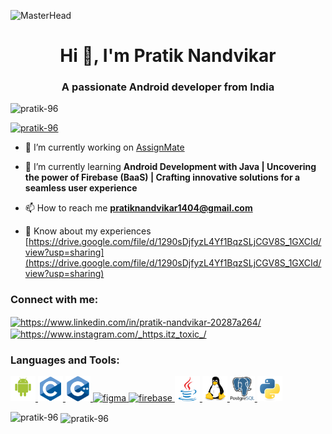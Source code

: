 ![MasterHead](https://1.bp.blogspot.com/-7A4WynwLsMw/XbBpCXG8fHI/AAAAAAAAMt4/uOa1bpLskYgrwGbllhSu2SDj_Mig8SXJQCLcBGAsYHQ/s1600/2000_600px.gif)

<h1 align="center">Hi 👋, I'm Pratik Nandvikar</h1>
<h3 align="center">A passionate Android developer from India</h3>

<p align="left"> <img src="https://komarev.com/ghpvc/?username=pratik-96&label=Profile%20views&color=0e75b6&style=flat" alt="pratik-96" /> </p>

<p align="left"> <a href="https://github.com/ryo-ma/github-profile-trophy"><img src="https://github-profile-trophy.vercel.app/?username=pratik-96" alt="pratik-96" /></a> </p>

- 🔭 I’m currently working on [AssignMate](https://github.com/Pratik-96/AssignMate)

- 🌱 I’m currently learning **Android Development with Java | Uncovering the power of Firebase (BaaS) | Crafting innovative solutions for a seamless user experience**

- 📫 How to reach me **pratiknandvikar1404@gmail.com**

- 📄 Know about my experiences [https://drive.google.com/file/d/1290sDjfyzL4Yf1BqzSLjCGV8S_1GXCId/view?usp=sharing](https://drive.google.com/file/d/1290sDjfyzL4Yf1BqzSLjCGV8S_1GXCId/view?usp=sharing)

<h3 align="left">Connect with me:</h3>
<p align="left">
<a href="https://linkedin.com/in/https://www.linkedin.com/in/pratik-nandvikar-20287a264/" target="blank"><img align="center" src="https://raw.githubusercontent.com/rahuldkjain/github-profile-readme-generator/master/src/images/icons/Social/linked-in-alt.svg" alt="https://www.linkedin.com/in/pratik-nandvikar-20287a264/" height="30" width="40" /></a>
<a href="https://instagram.com/https://www.instagram.com/_https.itz_toxic_/" target="blank"><img align="center" src="https://raw.githubusercontent.com/rahuldkjain/github-profile-readme-generator/master/src/images/icons/Social/instagram.svg" alt="https://www.instagram.com/_https.itz_toxic_/" height="30" width="40" /></a>
</p>

<h3 align="left">Languages and Tools:</h3>
<p align="left"> <a href="https://developer.android.com" target="_blank" rel="noreferrer"> <img src="https://raw.githubusercontent.com/devicons/devicon/master/icons/android/android-original-wordmark.svg" alt="android" width="40" height="40"/> </a> <a href="https://www.cprogramming.com/" target="_blank" rel="noreferrer"> <img src="https://raw.githubusercontent.com/devicons/devicon/master/icons/c/c-original.svg" alt="c" width="40" height="40"/> </a> <a href="https://www.w3schools.com/cpp/" target="_blank" rel="noreferrer"> <img src="https://raw.githubusercontent.com/devicons/devicon/master/icons/cplusplus/cplusplus-original.svg" alt="cplusplus" width="40" height="40"/> </a> <a href="https://www.figma.com/" target="_blank" rel="noreferrer"> <img src="https://www.vectorlogo.zone/logos/figma/figma-icon.svg" alt="figma" width="40" height="40"/> </a> <a href="https://firebase.google.com/" target="_blank" rel="noreferrer"> <img src="https://www.vectorlogo.zone/logos/firebase/firebase-icon.svg" alt="firebase" width="40" height="40"/> </a> <a href="https://www.java.com" target="_blank" rel="noreferrer"> <img src="https://raw.githubusercontent.com/devicons/devicon/master/icons/java/java-original.svg" alt="java" width="40" height="40"/> </a> <a href="https://www.linux.org/" target="_blank" rel="noreferrer"> <img src="https://raw.githubusercontent.com/devicons/devicon/master/icons/linux/linux-original.svg" alt="linux" width="40" height="40"/> </a> <a href="https://www.postgresql.org" target="_blank" rel="noreferrer"> <img src="https://raw.githubusercontent.com/devicons/devicon/master/icons/postgresql/postgresql-original-wordmark.svg" alt="postgresql" width="40" height="40"/> </a> <a href="https://www.python.org" target="_blank" rel="noreferrer"> <img src="https://raw.githubusercontent.com/devicons/devicon/master/icons/python/python-original.svg" alt="python" width="40" height="40"/> </a> </p>

<p><img align="left" src="https://github-readme-stats.vercel.app/api/top-langs?username=pratik-96&show_icons=true&locale=en&layout=compact" alt="pratik-96" /></p>

<p>&nbsp;<img align="center" src="https://github-readme-stats.vercel.app/api?username=pratik-96&show_icons=true&locale=en" alt="pratik-96" /></p>
